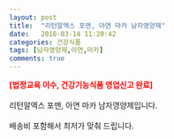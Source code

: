 ```yaml
---
layout: post
title:  "리턴알엑스 포맨, 아연 마카 남자영양제"
date:   2016-03-14 11:20:42
categories: 건강식품
tags: [남자영양제,아연,마카]
comments: true
---
```


<strong><span style="color: rgb(255, 0, 0);">[법정교육 이수, 건강기능식품 영업신고 완료]</span></strong>
<br><br>
리턴알엑스 포맨, 아연 마카 남자영양제입니다.
<br><br>
배송비 포함해서 최저가 맞춰 드립니다.
<br>
<br>
<img class="image" src="https://4.bp.blogspot.com/-bkOvnYMUFKU/W_q3XamuhAI/AAAAAAAAA7A/Park3ZAJu0EMGkY47buPsPJKAeaWgN9rgCLcBGAs/s320/5735684568546.jpg" alt=""/>
<br>
<br>
<img class="image" src="http://www.nbbang.co.kr/data/webedit/20180103144633_oxxlkaza.jpg" alt=""/>  